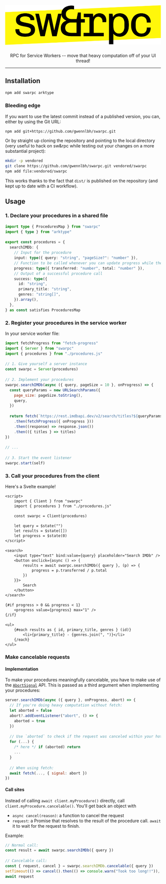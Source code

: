 <div align=center>
<h1>
  <img src="./logo.svg" alt="sw&rpc" />
</h1>

RPC for Service Workers -- move that heavy computation off of your UI thread!

</div>
 
* * *

## Installation

```bash
npm add swarpc arktype
```

### Bleeding edge

If you want to use the latest commit instead of a published version, you can, either by using the Git URL:

```bash
npm add git+https://github.com/gwennlbh/swarpc.git
```

Or by straight up cloning the repository and pointing to the local directory (very useful to hack on sw&rpc while testing out your changes on a more substantial project):

```bash
mkdir -p vendored
git clone https://github.com/gwennlbh/swarpc.git vendored/swarpc
npm add file:vendored/swarpc
```

This works thanks to the fact that `dist/` is published on the repository (and kept up to date with a CI workflow).

## Usage

### 1. Declare your procedures in a shared file

```typescript
import type { ProceduresMap } from "swarpc"
import { type } from "arktype"

export const procedures = {
  searchIMDb: {
    // Input for the procedure
    input: type({ query: "string", "pageSize?": "number" }),
    // Function to be called whenever you can update progress while the procedure is running -- long computations are a first-class concern here. Examples include using the fetch-progress NPM package.
    progress: type({ transferred: "number", total: "number" }),
    // Output of a successful procedure call
    success: type({
      id: "string",
      primary_title: "string",
      genres: "string[]",
    }).array(),
  },
} as const satisfies ProceduresMap
```

### 2. Register your procedures in the service worker

In your service worker file:

```javascript
import fetchProgress from "fetch-progress"
import { Server } from "swarpc"
import { procedures } from "./procedures.js"

// 1. Give yourself a server instance
const swarpc = Server(procedures)

// 2. Implement your procedures
swarpc.searchIMDb(async ({ query, pageSize = 10 }, onProgress) => {
  const queryParams = new URLSearchParams({
    page_size: pageSize.toString(),
    query,
  })

  return fetch(`https://rest.imdbapi.dev/v2/search/titles?${queryParams}`)
    .then(fetchProgress({ onProgress }))
    .then((response) => response.json())
    .then(({ titles } => titles)
})

// ...

// 3. Start the event listener
swarpc.start(self)
```

### 3. Call your procedures from the client

Here's a Svelte example!

```svelte
<script>
    import { Client } from "swarpc"
    import { procedures } from "./procedures.js"

    const swarpc = Client(procedures)

    let query = $state("")
    let results = $state([])
    let progress = $state(0)
</script>

<search>
    <input type="text" bind:value={query} placeholder="Search IMDb" />
    <button onclick={async () => {
        results = await swarpc.searchIMDb({ query }, (p) => {
            progress = p.transferred / p.total
        })
    }}>
        Search
    </button>
</search>

{#if progress > 0 && progress < 1}
    <progress value={progress} max="1" />
{/if}

<ul>
    {#each results as { id, primary_title, genres } (id)}
        <li>{primary_title} - {genres.join(", ")}</li>
    {/each}
</ul>
```

### Make cancelable requests

#### Implementation

To make your procedures meaningfully cancelable, you have to make use of the [`AbortSignal`](https://developer.mozilla.org/en-US/docs/Web/API/AbortSignal) API. This is passed as a third argument when implementing your procedures:

```js
server.searchIMDb(async ({ query }, onProgress, abort) => {
  // If you're doing heavy computation without fetch:
  let aborted = false
  abort?.addEventListener("abort", () => {
    aborted = true
  })

  // Use `aborted` to check if the request was canceled within your hot loop
  for (...) {
    /* here */ if (aborted) return
    ...
  }

  // When using fetch:
  await fetch(..., { signal: abort })
})
```

#### Call sites

Instead of calling `await client.myProcedure()` directly, call `client.myProcedure.cancelable()`. You'll get back an object with

- `async cancel(reason)`: a function to cancel the request
- `request`: a Promise that resolves to the result of the procedure call. `await` it to wait for the request to finish.

Example:

```js
// Normal call:
const result = await swarpc.searchIMDb({ query })

// Cancelable call:
const { request, cancel } = swarpc.searchIMDb.cancelable({ query })
setTimeout(() => cancel().then(() => console.warn("Took too long!!")), 5_000)
await request
```
